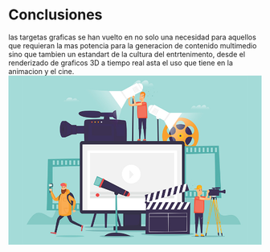 # Conclusiones

las targetas graficas se han vuelto en no solo una necesidad para aquellos que requieran la mas potencia para la generacion de contenido multimedio sino que tambien un estandart de la cultura del entrtenimento, desde el renderizado de graficos 3D a tiempo real asta el uso que tiene en la animacion y el cine.
![imagen](imagenes/entretenimiento.jpg)
